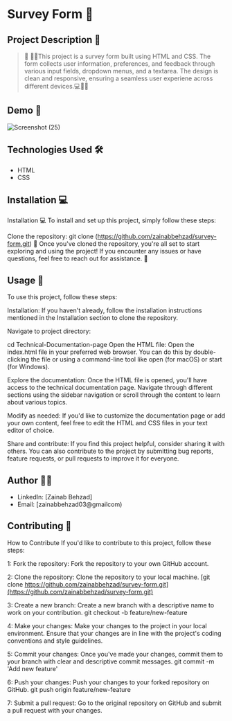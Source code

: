 # Survey Form 🚀

## Project Description 📝

> 🌟 👩‍💻This project is a survey form built using HTML and CSS. The form collects user information, preferences, and feedback through various input fields, dropdown menus, and a textarea. The design is clean and responsive, ensuring a seamless user experiene across different devices.💻📝🚀

## Demo 📸
![Screenshot (25)](https://github.com/zainabbehzad/survey-form/assets/168668702/becc9b99-5061-4718-8f8f-92b290a42e83)



## Technologies Used 🛠️
- HTML
- CSS

## Installation 💻

Installation 💻
To install and set up this project, simply follow these steps:

Clone the repository:
git clone (https://github.com/zainabbehzad/survey-form.git)
🎉 Once you've cloned the repository, you're all set to start exploring and using the project! If you encounter any issues or have questions, feel free to reach out for assistance. 🚀

## Usage 🎯
To use this project, follow these steps:

Installation: If you haven't already, follow the installation instructions mentioned in the Installation section to clone the repository.

Navigate to project directory:

cd Technical-Documentation-page
Open the HTML file: Open the index.html file in your preferred web browser. You can do this by double-clicking the file or using a command-line tool like open (for macOS) or start (for Windows).

Explore the documentation: Once the HTML file is opened, you'll have access to the technical documentation page. Navigate through different sections using the sidebar navigation or scroll through the content to learn about various topics.

Modify as needed: If you'd like to customize the documentation page or add your own content, feel free to edit the HTML and CSS files in your text editor of choice.

Share and contribute: If you find this project helpful, consider sharing it with others. You can also contribute to the project by submitting bug reports, feature requests, or pull requests to improve it for everyone.


## Author 👩‍💻

- LinkedIn: [Zainab Behzad]
- Email: [zainabbehzad03@gmailcom)

## Contributing 🤝

How to Contribute
If you'd like to contribute to this project, follow these steps:

1: Fork the repository: Fork the repository to your own GitHub account.

2: Clone the repository: Clone the repository to your local machine.
      [git clone https://github.com/zainabbehzad/survey-form.git](https://github.com/zainabbehzad/survey-form.git)

3: Create a new branch: Create a new branch with a descriptive name to work on your contribution.
    git checkout -b feature/new-feature

4: Make your changes: Make your changes to the project in your local environment. Ensure that your changes are in line with the project's coding conventions and style guidelines.

5: Commit your changes: Once you've made your changes, commit them to your branch with clear and descriptive commit messages.
     git commit -m 'Add new feature'

6: Push your changes: Push your changes to your forked repository on GitHub.
    git push origin feature/new-feature

7: Submit a pull request: Go to the original repository on GitHub and submit a pull request with your changes.
